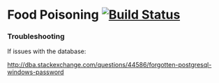 # Food Poisoning  [![Build Status](https://travis-ci.org/javflores/food-poisoning.svg?branch=master)](https://travis-ci.org/javflores/food-poisoning)


### Troubleshooting

If issues with the database:

http://dba.stackexchange.com/questions/44586/forgotten-postgresql-windows-password
